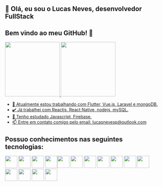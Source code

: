 ## 👋 Olá, eu sou o Lucas Neves, desenvolvedor FullStack
## Bem vindo ao meu GitHub! 👋 

<div>
<a href="https://github.com/drklucas">
<img height="180em" src="https://github-readme-stats.vercel.app/api/top-langs/?username=drklucas&layout=compact&langs_count=7&theme=dracula"/>
<img height="180em" src="https://github-readme-stats.vercel.app/api?username=drklucas&show_icons=true&theme=dracula&include_all_commits=true&count_private=true"/>
</div>

- 🔭 Atualmente estou trabalhando com Flutter, Vue.js, Laravel e mongoDB.
- 	:heavy_check_mark: Já trabalhei com Reactjs, React Native, nodejs, mySQL.
- 🌱 Tenho estudado Javascript, Firebase.
- 📫 Entre em contato comigo pelo email: lucasnevesp@outlook.com

## Possuo conhecimentos nas seguintes tecnologias:
<img src="https://cdn.jsdelivr.net/gh/devicons/devicon/icons/androidstudio/androidstudio-original-wordmark.svg" height=40 width=40/> <img src="https://cdn.jsdelivr.net/gh/devicons/devicon/icons/vscode/vscode-original.svg" width=40 height=40/> <img src="https://cdn.jsdelivr.net/gh/devicons/devicon/icons/android/android-original.svg" height=40 width=40/> <img src="https://cdn.jsdelivr.net/gh/devicons/devicon/icons/flutter/flutter-original.svg" height=40 width=40/><img src="https://cdn.jsdelivr.net/gh/devicons/devicon/icons/dart/dart-original-wordmark.svg" width=40 height=40/> <img src="https://cdn.jsdelivr.net/gh/devicons/devicon/icons/javascript/javascript-original.svg" width=40 height=40 /> <img src="https://cdn.jsdelivr.net/gh/devicons/devicon/icons/react/react-original.svg"  width=40 height=40/> <img src="https://cdn.jsdelivr.net/gh/devicons/devicon/icons/html5/html5-original-wordmark.svg" width=40 height=40/> <img src="https://cdn.jsdelivr.net/gh/devicons/devicon/icons/css3/css3-original-wordmark.svg" width=40 height=40/> <img src="https://cdn.jsdelivr.net/gh/devicons/devicon/icons/php/php-original.svg" width=40 height=40/> <img src="https://cdn.jsdelivr.net/gh/devicons/devicon/icons/laravel/laravel-plain-wordmark.svg" width=40 height=40/> <img src="https://cdn.jsdelivr.net/gh/devicons/devicon/icons/nodejs/nodejs-original-wordmark.svg" width=40 height=40 /> <img src="https://cdn.jsdelivr.net/gh/devicons/devicon/icons/mysql/mysql-original.svg" width=40 height=40/> <img src="https://cdn.jsdelivr.net/gh/devicons/devicon/icons/firebase/firebase-plain-wordmark.svg" width=40 height=40/> <img src="https://cdn.jsdelivr.net/gh/devicons/devicon/icons/mongodb/mongodb-original-wordmark.svg" width =40 height=40/>












